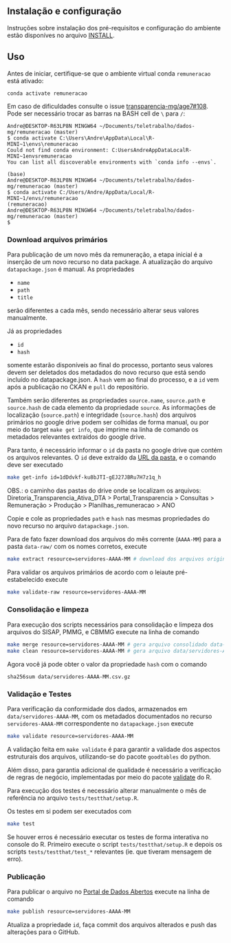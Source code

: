 ## Instalação e configuração

Instruções sobre instalação dos pré-requisitos e configuração do ambiente estão disponíves no arquivo [INSTALL](INSTALL.md).

## Uso

Antes de iniciar, certifique-se que o ambiente virtual conda `remuneracao` está ativado:

```
conda activate remuneracao
```

Em caso de dificuldades consulte o issue [transparencia-mg/age7#108](https://github.com/transparencia-mg/age7/issues/108).
Pode ser necessário trocar as barras na BASH cell de `\` para `/`:

````
Andre@DESKTOP-R63LP8N MINGW64 ~/Documents/teletrabalho/dados-mg/remuneracao (master)
$ conda activate C:\Users\Andre\AppData\Local\R-MINI~1\envs\remuneracao
Could not find conda environment: C:UsersAndreAppDataLocalR-MINI~1envsremuneracao
You can list all discoverable environments with `conda info --envs`.

(base)
Andre@DESKTOP-R63LP8N MINGW64 ~/Documents/teletrabalho/dados-mg/remuneracao (master)
$ conda activate C:/Users/Andre/AppData/Local/R-MINI~1/envs/remuneracao
(remuneracao)
Andre@DESKTOP-R63LP8N MINGW64 ~/Documents/teletrabalho/dados-mg/remuneracao (master)
$
````

### Download arquivos primários

Para publicação de um novo mês da remuneração, a etapa inicial é a inserção de um novo recurso no data package. 
A atualização do arquivo  `datapackage.json` é manual. 
As propriedades

- `name`
- `path`
- `title`

serão diferentes a cada mês, sendo necessário alterar seus valores manualmente.

Já as propriedades

- `id` 
- `hash` 

somente estarão disponíveis ao final do processo, portanto seus valores devem ser deletados dos metadados do novo recurso que está sendo incluído no datapackage.json. A `hash` vem ao final do processo, e a `id` vem após a publicação no CKAN e `pull` do repositório.

Também serão diferentes as propriedades `source.name`, `source.path` e `source.hash` de cada elemento da propriedade `source`.
As informações de localização (`source.path`) e integridade (`source.hash`) dos arquivos primários no google drive podem ser colhidas de forma manual, ou por meio do target `make get info`, que imprime na linha de comando os metadados relevantes extraídos do google drive. 

Para tanto, é necessário informar o `id` da pasta no google drive que contém os arquivos relevantes. O `id` deve extraído da [URL da pasta](https://drive.google.com/drive/u/0/folders/18AdLoyizGT2_4DjBM8uyIRtidKHUOoZY), e o comando deve ser executado

```sh
make get-info id=1dDdvkf-ku8bJTI-gEJ27JBRu7H7z1q_h
```

OBS.: o caminho das pastas do drive onde se localizam os arquivos:  Diretoria_Transparencia_Ativa_DTA > Portal_Transparencia > Consultas > Remuneração > Produção > Planilhas_remuneracao > ANO

Copie e cole as propriedades `path` e `hash` nas mesmas propriedades do novo recurso no arquivo `datapackage.json`.

Para de fato fazer download dos arquivos do mês corrente (`AAAA-MM`) para a pasta `data-raw/` com os nomes corretos, execute

```sh
make extract resource=servidores-AAAA-MM # download dos arquivos originais do google drive
```

Para validar os arquivos primários de acordo com o leiaute pré-estabelecido execute

```sh
make validate-raw resource=servidores-AAAA-MM
```

### Consolidação e limpeza

Para execução dos scripts necessários para consolidação e limpeza dos arquivos do SISAP, PMMG, e CBMMG execute na linha de comando

```sh
make merge resource=servidores-AAAA-MM # gera arquivo consolidado data-raw/servidores-AAAA-MM.csv
make clean resource=servidores-AAAA-MM # gera arquivo data/servidores-AAAA-MM.csv
```

Agora você já pode obter o valor da propriedade `hash` com o comando

```
sha256sum data/servidores-AAAA-MM.csv.gz
```

### Validação e Testes

Para verificação da conformidade dos dados, armazenados em `data/servidores-AAAA-MM`, com os metadados documentados no recurso `servidores-AAAA-MM` correspondente no `datapackage.json` execute

```sh
make validate resource=servidores-AAAA-MM
```

A validação feita em `make validate` é para garantir a validade dos aspectos estruturais dos arquivos, utilizando-se do pacote `goodtables` do python. 

Além disso, para garantia adicional de qualidade é necessário a verificação de regras de negócio, implementadas por meio do pacote [validate](https://cran.r-project.org/web/packages/validate/index.html) do R.

Para execução dos testes é necessário alterar manualmente o mês de referência no arquivo `tests/testthat/setup.R`. 

Os testes em si podem ser executados com

```sh
make test
```

Se houver erros é necessário executar os testes de forma interativa no console do R. 
Primeiro execute o script `tests/testthat/setup.R` e depois os scripts `tests/testthat/test_*` relevantes (ie. que tiveram mensagem de erro).

### Publicação

Para publicar o arquivo no [Portal de Dados Abertos](http://dados.mg.gov.br/dataset/remuneracao-servidores-ativos) execute na linha de comando

```sh
make publish resource=servidores-AAAA-MM
```

Atualiza a propriedade `id`, faça commit dos arquivos alterados e push das alterações para o GitHub.
